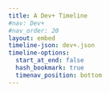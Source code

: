 ```yaml
---
title: A Dev+ Timeline
#nav: Dev+
#nav_order: 20
layout: embed
timeline-json: dev+.json
timeline-options: 
  start_at_end: false
  hash_bookmark: true
  timenav_position: bottom
---
```


